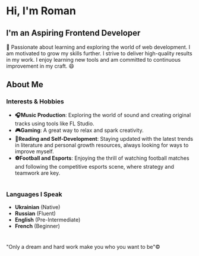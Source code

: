 # Hi, I'm Roman

## I'm an Aspiring Frontend Developer

🔡 Passionate about learning and exploring the world of web development. I am
motivated to grow my skills further. I strive to deliver high-quality results in
my work. I enjoy learning new tools and am committed to continuous improvement
in my craft. 😄

## About Me

### Interests & Hobbies

- **🎧Music Production**: Exploring the world of sound and creating original
  tracks using tools like FL Studio.
- **🎮Gaming**: A great way to relax and spark creativity.
- **📖Reading and Self-Development**: Staying updated with the latest trends in
  literature and personal growth resources, always looking for ways to improve
  myself.
- **⚽Football and Esports**: Enjoying the thrill of watching football matches
  and following the competitive esports scene, where strategy and teamwork are
  key.

#

### Languages I Speak

- **Ukrainian** (Native)
- **Russian** (Fluent)
- **English** (Pre-Intermediate)
- **French** (Beginner)

#

"Only a dream and hard work make you who you want to be"©
